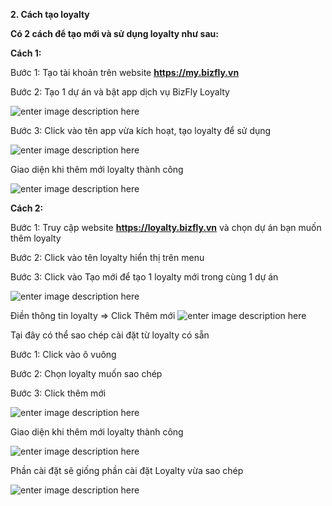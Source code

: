 
**2. Cách tạo loyalty**

**Có 2 cách để tạo mới và sử dụng loyalty như sau:**

**Cách 1:**

Bước 1: Tạo tài khoản trên website **https://my.bizfly.vn**

Bước 2: Tạo 1 dự án và bật app dịch vụ BizFly Loyalty

![enter image description here](https://static8.muarecdn.com/original/muare/images/2020/05/16/5600686_giairphc3a1p.png)

Bước 3: Click vào tên app vừa kích hoạt, tạo loyalty để sử dụng

![enter image description here](https://static8.muarecdn.com/original/muare/images/2020/05/16/5600689_screenshot-1.png)

Giao diện khi thêm mới loyalty thành công

![enter image description here](https://static8.muarecdn.com/original/muare/images/2020/05/22/5608207_screenshot-49.png)

**Cách 2:**

Bước 1: Truy cập website **https://loyalty.bizfly.vn** và chọn dự án bạn muốn thêm loyalty

Bước 2: Click vào tên loyalty hiển thị trên menu

Bước 3: Click vào Tạo mới để tạo 1 loyalty mới trong cùng 1 dự án 

![enter image description here](https://static8.muarecdn.com/original/muare/images/2020/05/16/5600701_1.png)
 
Điền thông tin loyalty => Click Thêm mới
 ![enter image description here](https://static8.muarecdn.com/original/muare/images/2020/05/22/5608214_screenshot-50.png)

Tại đây có thể sao chép cài đặt từ loyalty có sẵn

Bước 1: Click vào ô vuông

Bước 2: Chọn loyalty muốn sao chép

Bước 3: Click thêm mới

![enter image description here](https://static8.muarecdn.com/original/muare/images/2020/05/22/5608215_screenshot-51.png)

Giao diện khi thêm mới loyalty thành công

![enter image description here](https://static8.muarecdn.com/original/muare/images/2020/05/22/5608217_screenshot-52.png)

Phần cài đặt sẽ giống phần cài đặt Loyalty vừa sao chép

![enter image description here](https://static8.muarecdn.com/original/muare/images/2020/05/22/5608218_screenshot-53.png)